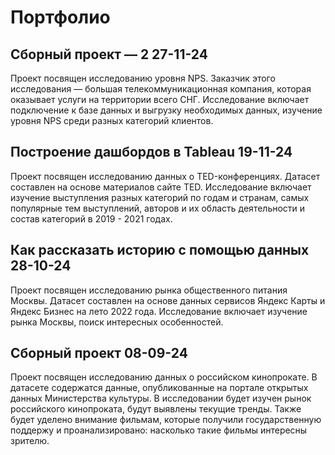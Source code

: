 # Портфолио
## Сборный проект — 2 27-11-24
Проект посвящен исследованию уровня NPS. Заказчик этого исследования — большая телекоммуникационная компания, которая оказывает услуги на территории всего СНГ. Исследование включает подключение к базе данных и выгрузку необходимых данных, изучение уровня NPS среди разных категорий клиентов.
## Построение дашбордов в Tableau 19-11-24
Проект посвящен исследованию данных о TED-конференциях. Датасет составлен на основе материалов сайте TED. Исследование включает изучение выступления разных категорий по годам и странам, самых популярные тем выступлений, авторов и их область деятельности и состав категорий в 2019 - 2021 годах.
## Как рассказать историю с помощью данных 28-10-24
Проект посвящен исследованию рынка общественного питания Москвы. Датасет составлен на основе данных сервисов Яндекс Карты и Яндекс Бизнес на лето 2022 года. Исследование включает изучение рынка Москвы, поиск интересных особенностей.
## Сборный проект 08-09-24
Проект посвящен исследованию данных о российском кинопрокате. В датасете содержатся данные, опубликованные на портале открытых данных Министерства культуры. В исследовании будет изучен рынок российского кинопроката, будут выявлены текущие тренды. Также будет уделено внимание фильмам, которые получили государственную поддержу и проанализировано: насколько такие фильмы интересны зрителю.

